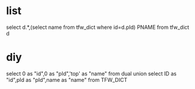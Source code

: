 list
===
select d.*,(select name from tfw_dict  where id=d.pId) PNAME from tfw_dict d 

diy
===
select 0 as "id",0 as "pId",'top' as "name" from  dual 
union
select ID as "id",pId as "pId",name as "name" from  TFW_DICT 